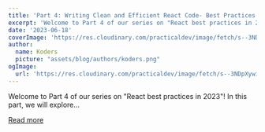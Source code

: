 ```yaml
---
title: 'Part 4: Writing Clean and Efficient React Code- Best Practices and Optimization Techniques'
excerpt: 'Welcome to Part 4 of our series on "React best practices in 2023"! In this part, we will explore...'
date: '2023-06-18'
coverImage: 'https://res.cloudinary.com/practicaldev/image/fetch/s--3NDpXywi--/c_imagga_scale,f_auto,fl_progressive,h_420,q_auto,w_1000/https://dev-to-uploads.s3.amazonaws.com/uploads/articles/cuv5d7fvcbvgolkb9m1e.png'
author:
  name: Koders
  picture: "assets/blog/authors/koders.png"
ogImage:
  url: 'https://res.cloudinary.com/practicaldev/image/fetch/s--3NDpXywi--/c_imagga_scale,f_auto,fl_progressive,h_420,q_auto,w_1000/https://dev-to-uploads.s3.amazonaws.com/uploads/articles/cuv5d7fvcbvgolkb9m1e.png'
---
```


Welcome to Part 4 of our series on "React best practices in 2023"! In this part, we will explore...

[Read more](https://dev.to/sathishskdev/part-4-writing-clean-and-efficient-react-code-best-practices-and-optimization-techniques-423d)
